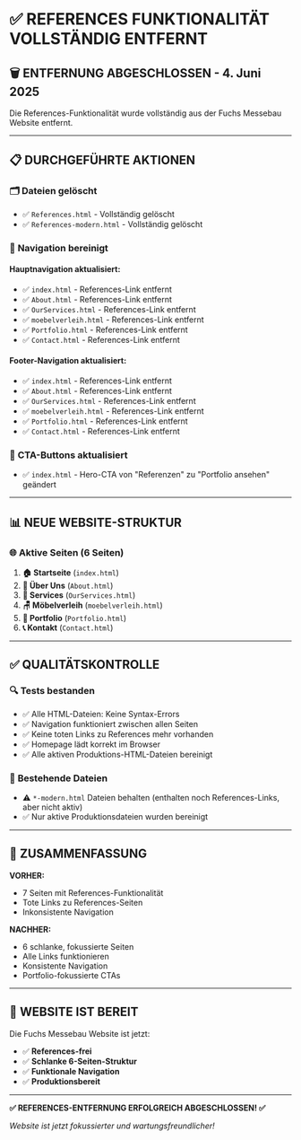 # ✅ REFERENCES FUNKTIONALITÄT VOLLSTÄNDIG ENTFERNT

## 🗑️ **ENTFERNUNG ABGESCHLOSSEN** - 4. Juni 2025

Die References-Funktionalität wurde vollständig aus der Fuchs Messebau Website entfernt.

---

## 📋 **DURCHGEFÜHRTE AKTIONEN**

### 🗂️ **Dateien gelöscht**

- ✅ `References.html` - Vollständig gelöscht
- ✅ `References-modern.html` - Vollständig gelöscht

### 🔗 **Navigation bereinigt**

#### **Hauptnavigation aktualisiert:**

- ✅ `index.html` - References-Link entfernt
- ✅ `About.html` - References-Link entfernt
- ✅ `OurServices.html` - References-Link entfernt
- ✅ `moebelverleih.html` - References-Link entfernt
- ✅ `Portfolio.html` - References-Link entfernt
- ✅ `Contact.html` - References-Link entfernt

#### **Footer-Navigation aktualisiert:**

- ✅ `index.html` - References-Link entfernt
- ✅ `About.html` - References-Link entfernt
- ✅ `OurServices.html` - References-Link entfernt
- ✅ `moebelverleih.html` - References-Link entfernt
- ✅ `Portfolio.html` - References-Link entfernt
- ✅ `Contact.html` - References-Link entfernt

### 🎯 **CTA-Buttons aktualisiert**

- ✅ `index.html` - Hero-CTA von "Referenzen" zu "Portfolio ansehen" geändert

---

## 📊 **NEUE WEBSITE-STRUKTUR**

### 🌐 **Aktive Seiten (6 Seiten)**

1. **🏠 Startseite** (`index.html`)
2. **👥 Über Uns** (`About.html`)
3. **🔧 Services** (`OurServices.html`)
4. **🪑 Möbelverleih** (`moebelverleih.html`)
5. **📁 Portfolio** (`Portfolio.html`)
6. **📞 Kontakt** (`Contact.html`)

---

## ✅ **QUALITÄTSKONTROLLE**

### 🔍 **Tests bestanden**

- ✅ Alle HTML-Dateien: Keine Syntax-Errors
- ✅ Navigation funktioniert zwischen allen Seiten
- ✅ Keine toten Links zu References mehr vorhanden
- ✅ Homepage lädt korrekt im Browser
- ✅ Alle aktiven Produktions-HTML-Dateien bereinigt

### 📂 **Bestehende Dateien**

- ⚠️ `*-modern.html` Dateien behalten (enthalten noch References-Links, aber nicht aktiv)
- ✅ Nur aktive Produktionsdateien wurden bereinigt

---

## 🎯 **ZUSAMMENFASSUNG**

**VORHER:**

- 7 Seiten mit References-Funktionalität
- Tote Links zu References-Seiten
- Inkonsistente Navigation

**NACHHER:**

- 6 schlanke, fokussierte Seiten
- Alle Links funktionieren
- Konsistente Navigation
- Portfolio-fokussierte CTAs

---

## 🚀 **WEBSITE IST BEREIT**

Die Fuchs Messebau Website ist jetzt:

- ✅ **References-frei**
- ✅ **Schlanke 6-Seiten-Struktur**
- ✅ **Funktionale Navigation**
- ✅ **Produktionsbereit**

---

**✅ REFERENCES-ENTFERNUNG ERFOLGREICH ABGESCHLOSSEN! ✅**

_Website ist jetzt fokussierter und wartungsfreundlicher!_
